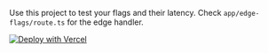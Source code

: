 Use this project to test your flags and their latency. Check `app/edge-flags/route.ts` for the edge handler.

[![Deploy with Vercel](https://vercel.com/button)](https://vercel.com/new/clone?repository-url=https%3A%2F%2Fgithub.com%2Fupstash%2Fedge-flags%2Ftree%2Fmain%2Fexamples%2Fnextjs&project-name=edge-flags&repository-name=edge-flags&redirect-url=https%3A%2F%2Fconsole.upstash.com%2Fedge-flags&developer-id=oac_V3R1GIpkoJorr6fqyiwdhl17&demo-title=Edge%20Flags&demo-description=Feature%20flags%20at%20the%20edge&demo-url=https%3A%2F%2Fedge-flags-nextjs.vercel.app&integration-ids=oac_V3R1GIpkoJorr6fqyiwdhl17)

<!-- ci -->
